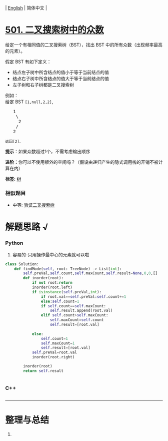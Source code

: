 | [English](README_EN.md) | 简体中文 |

# [501. 二叉搜索树中的众数](https://leetcode-cn.com/problems/find-mode-in-binary-search-tree)
<p>给定一个有相同值的二叉搜索树（BST），找出 BST 中的所有众数（出现频率最高的元素）。</p>

<p>假定 BST 有如下定义：</p>

<ul>
	<li>结点左子树中所含结点的值小于等于当前结点的值</li>
	<li>结点右子树中所含结点的值大于等于当前结点的值</li>
	<li>左子树和右子树都是二叉搜索树</li>
</ul>

<p>例如：<br>
给定 BST <code>[1,null,2,2]</code>,</p>

<pre>   1
    \
     2
    /
   2
</pre>

<p><code>返回[2]</code>.</p>

<p><strong>提示</strong>：如果众数超过1个，不需考虑输出顺序</p>

<p><strong>进阶：</strong>你可以不使用额外的空间吗？（假设由递归产生的隐式调用栈的开销不被计算在内）</p>

**标签:**  [树](https://leetcode-cn.com/tag/tree) 
 ### 相似题目
- 中等:	[验证二叉搜索树](https://leetcode-cn.com/problems/validate-binary-search-tree) 

# 解题思路 √

### Python

1. 容易的-只用操作最中心的元素就可以啦

```python
class Solution:
    def findMode(self, root: TreeNode) -> List[int]:
        self.preVal,self.count,self.maxCount,self.result=None,0,0,[]
        def inorder(root):
            if not root:return
            inorder(root.left)
            if isinstance(self.preVal,int):
                if root.val==self.preVal:self.count+=1
                else:self.count=1
                if self.count==self.maxCount:
                    self.result.append(root.val)
                elif self.count>self.maxCount:
                    self.maxCount=self.count
                    self.result=[root.val]
                
            else:
                self.count=1
                self.maxCount=1
                self.result=[root.val]
            self.preVal=root.val
            inorder(root.right)

        inorder(root)
        return self.result
```


```python

```

### C++

```cpp

```

---



# 整理与总结

1. 